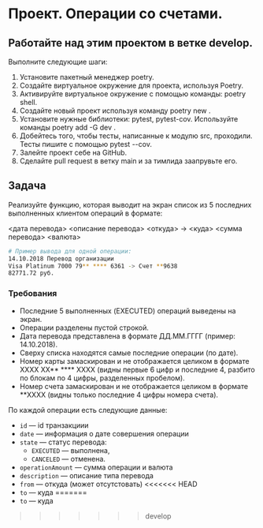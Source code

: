 # Проект. Операции со счетами.

## Работайте над этим проектом в ветке develop.

Выполните следующие шаги:

1. Установите пакетный менеджер poetry.
2. Создайте виртуальное окружение для проекта, используя Poetry.
3. Активируйте виртуальное окружение с помощью команды:
   poetry shell.
4. Создайте новый проект используя команду poetry new <file>.
5. Установите нужные библиотеки: pytest, pytest-cov. Используйте команды poetry add -G dev <file>.
6. Добейтесь того, чтобы тесты, написанные к модулю src, проходили. Тесты пишите с помощью pytest --cov.
7. Залейте проект себе на GitHub.
8. Сделайте pull request в ветку main и за тимлида заапрувьте его.

## Задача

Реализуйте функцию, которая выводит на экран список из 5 последних выполненных клиентом операций в формате:

<дата перевода> <описание перевода>
<откуда> -> <куда>
<сумма перевода> <валюта>

```bash
# Пример вывода для одной операции:
14.10.2018 Перевод организации
Visa Platinum 7000 79** **** 6361 -> Счет **9638
82771.72 руб.
```

### Требования

- Последние 5 выполненных (EXECUTED) операций выведены на экран.
- Операции разделены пустой строкой.
- Дата перевода представлена в формате ДД.ММ.ГГГГ (пример: 14.10.2018).
- Сверху списка находятся самые последние операции (по дате).
- Номер карты замаскирован и не отображается целиком в формате  XXXX XX** **** XXXX (видны первые 6 цифр и последние 4, разбито по блокам по 4 цифры, разделенных пробелом).
- Номер счета замаскирован и не отображается целиком в формате  **XXXX 
(видны только последние 4 цифры номера счета).

По каждой операции есть следующие данные:

- `id` — id транзакциии
- `date` — информация о дате совершения операции
- `state` — статус перевода:
    - `EXECUTED`  — выполнена,
    - `CANCELED`  — отменена.
- `operationAmount` — сумма операции и валюта
- `description` — описание типа перевода
- `from` — откуда (может отсутстовать)
<<<<<<< HEAD
- `to` — куда
=======
- `to` — куда
>>>>>>> develop
